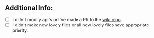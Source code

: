 

## Additional Info:
<!-- Don't worry too much if you don't know what these are or how to fill them. It's mostly reminders for maintainers ;) -->
- [ ] I didn't modify api's or I've made a PR to the [wiki repo](https://github.com/Steamodded/wiki).
- [ ] I didn't make new lovely files or all new lovely files have appropriate priority.
